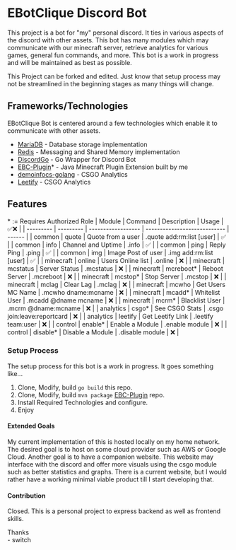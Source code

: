 # EBotClique Discord Bot
This project is a bot for "my" personal discord. It ties in various aspects of the discord with other assets. This bot has many modules which may communicate with our minecraft server, retrieve analytics for various games, general fun commands, and more. This bot is a work in progress and will be maintained as best as possible.

This Project can be forked and edited. Just know that setup process may not be streamlined in the beginning stages as many things will change.

## Frameworks/Technologies
EBotClique Bot is centered around a few technologies which enable it to communicate with other assets.
* [MariaDB](https://mariadb.org/)                        - Database storage implementation
* [Redis](https://redis.io/)                             - Messaging and Shared Memory implementation
* [DiscordGo](https://github.com/bwmarrin/discordgo)     - Go Wrapper for Discord Bot
* [EBC-Plugin](https://github.com/zacierka/EBC-Plugin)* - Java Minecraft Plugin Extension built by me
* [demoinfocs-golang](https://github.com/markus-wa/demoinfocs-golang) - CSGO Analytics
* [Leetify](https://beta.leetify.com/app)                - CSGO Analytics

## Features
\* := Requires Authorized Role
|  Module   |  Command  |     Description    |            Usage             | ✅❌ |
| --------- | --------- | ------------------ | ---------------------------- | ------ |
|  common   | quote     | Quote from a user  | .quote add:rm:list \[user\]  | ✅    |
|  common   | info      | Channel and Uptime | .info                        | ✅    |
|  common   | ping      | Reply Ping         | .ping                        | ✅    |
|  common   | img       | Image Post of user | .img add:rm:list \[user\]    | ✅    |
| minecraft | online    | Users Online list  | .online                      | ❌    |
| minecraft | mcstatus  | Server Status      | .mcstatus                    | ❌    |
| minecraft | mcreboot* | Reboot Server      | .mcreboot                    | ❌    |
| minecraft | mcstop*   | Stop Server        | .mcstop                      | ❌    |
| minecraft | mclag     | Clear Lag          | .mclag                       | ❌    |
| minecraft | mcwho     | Get Users MC Name  | .mcwho dname:mcname          | ❌    |
| minecraft | mcadd*    | Whitelist User     | .mcadd @dname mcname         | ❌    |
| minecraft | mcrm*     | Blacklist User     | .mcrm @dname:mcname          | ❌    |
| analytics | csgo*     | See CSGO Stats     | .csgo join:leave:reportcard  | ❌    |
| analytics | leetify   | Get Leetify Link   | .leetify team:user           | ❌    |
|  control  | enable*   | Enable a Module    | .enable module               | ❌    |
|  control  | disable*  | Disable a Module   | .disable module              | ❌    |

### Setup Process
The setup process for this bot is a work in progress. It goes something like...
1. Clone, Modify, build ```go build``` this repo.
2. Clone, Modify, build ```mvn package``` [EBC-Plugin](https://github.com/zacierka/EBC-Plugin) repo.
3. Install Required Technologies and configure.
4. Enjoy

#### Extended Goals
My current implementation of this is hosted locally on my home network. The desired goal is to host on some cloud provider such as AWS or Google Cloud. Another goal is to have a companion website. This website may interface with the discord and offer more visuals using the csgo module such as better statistics and graphs. There is a current website, but I would rather have a working minimal viable product till I start developing that.

#### Contribution 
Closed. This is a personal project to express backend as well as frontend skills.

Thanks\
\- switch